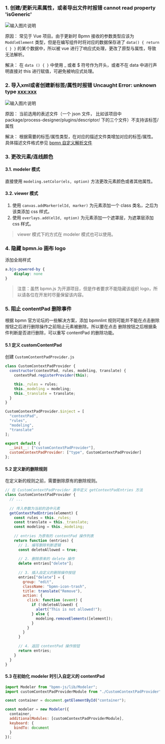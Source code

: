 ### 1. 创建/更新元素属性，或者导出文件时报错 cannot read property 'isGeneric'

![输入图片说明](https://images.gitee.com/uploads/images/2021/0525/163440_35aff760_1832158.png "屏幕截图.png")

原因：
常见于 Vue 项目。由于更新时 Bpmn 接收的参数类型应该为 `ModdleElement` 类型，但是在编写组件时将对应的数据保存进了 `data() { return { } }` 的某个数据中，所以被 vue 进行了响应式处理，更改了原型与属性，导致无法解析。

解决：
在 `data () { }` 中使用 _ 或者 $ 符号作为开头，或者不在 data 中进行声明直接对 this 进行赋值，可避免被响应式处理。



### 2. 导入xml或者创建新标签/属性时报错 Uncaught Error: unknown type <xxx:xxx>

![输入图片说明](https://images.gitee.com/uploads/images/2021/0525/165606_bb16a8c3_1832158.png "屏幕截图.png")

原因：
当前选用的表述文件（一个 json 文件， 比如该项目中 package/process-designer/plugins/descriptor/ 下的三个文件）不支持该标签/属性

解决：
根据需要的标签/属性类型，在对应的描述文件类增加对应的标签/属性。具体描述文件格式参见 [bpmn 自定义解析文件](https://gitee.com/MiyueSC/blog/blob/master/bpmn/docs/%E8%87%AA%E5%AE%9A%E4%B9%89%E8%A7%A3%E6%9E%90%E6%96%87%E4%BB%B6.md)



### 3. 更改元素/连线颜色

#### 3.1. modeler 模式

直接使用 `modeling.setColor(els, option)` 方法更改元素颜色或者其他属性。

#### 3.2. viewer 模式

1. 使用 `canvas.addMarker(elId, marker)` 为元素添加一个 class 类名，之后为该类添加 css 样式。
2. 使用 `overlays.add(elId, option)` 为元素添加一个遮罩层，为遮罩层添加 css 样式。

> viewer 模式下的方式在 modeler 模式也可以使用。



### 4. 隐藏 bpmn.io 画布 logo

添加全局样式

``` css
a.bjs-powered-by {
    display: none
}
```

> 注意：虽然 bpmn.js 为开源项目，但是作者要求不能隐藏该组织 logo，所以请各位在开发时尽量保留该内容。



### 5. 阻止 contentPad 删除事件

根据 bpmn 官方论坛的一些解决方案，添加 bpmnlint 规则可能并不能在点击删除按钮之后进行删除操作之前阻止元素被删除。所以要在点击 删除按钮之后根据条件判断是否进行删除，可以重写 contentPad 的删除功能。

#### 5.1 定义 customContentPad

创建 `CustomContentPadProvider.js` 

```javascript
class CustomContextPadProvider {
  constructor(contextPad, rules, modeling, translate) {
    contextPad.registerProvider(this);

    this._rules = rules;
    this._modeling = modeling;
    this._translate = translate;
  }
}

CustomContextPadProvider.$inject = [
  "contextPad",
  "rules",
  "modeling",
  "translate"
];

export default {
  __init__: ["customContextPadProvider"],
  customContextPadProvider: ["type", CustomContextPadProvider]
};
```

#### 5.2 定义新的删除规则

在定义新的规则之前，需要删除原有的删除规则。

```javascript
// 在 CustomContextPadProvider 类中定义 getContextPadEntries 方法
class CustomContextPadProvider {
  // ...
  
  // 传入参数为当前的选中元素
  getContextPadEntries(element) {
    const rules = this._rules;
    const translate = this._translate;
    const modeling = this._modeling;
    
    // entries 为原有的 contentPad 操作列表
    return function (entries) {
      // 1. 编写删除判断逻辑
      const deleteAllowed = true;
      
      // 2. 删除原来的 delete 操作
      delete entries["delete"];
      
      // 3. 插入自定义的删除操作按钮
      entries["delete"] = {
        group: "edit",
        className: "bpmn-icon-trash",
        title: translate("Remove"),
        action: {
          click: function (event) {
            if (!deleteAllowed) {
              alert("This is not allowed!");
            } else {
              modeling.removeElements([element]);
            }
          }
        }
      }
      
      // 4. 返回 contentPad 操作按钮
      return entries;
    }
  }
}
```

#### 5.3 在初始化 modeler 时引入自定义的 contentPad

```javascript
import Modeler from "bpmn-js/lib/Modeler";
import customContextPadProviderModule from "./CustomContextPadProvider";

const container = document.getElementById("container");

const modeler = new Modeler({
  container,
  additionalModules: [customContextPadProviderModule],
  keyboard: {
    bindTo: document
  }
});
```

